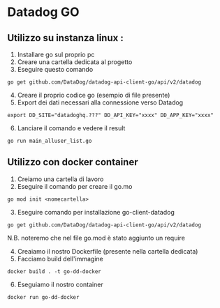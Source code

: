 # Datadog GO

## Utilizzo su instanza linux :

1. Installare go sul proprio pc
2. Creare una cartella dedicata al progetto
3. Eseguire questo comando
```
go get github.com/DataDog/datadog-api-client-go/api/v2/datadog
```

4. Creare il proprio codice go (esempio di file presente)
5. Export dei dati necessari alla connessione verso Datadog
```   
export DD_SITE="datadoghq.???" DD_API_KEY="xxxx" DD_APP_KEY="xxxx"
```

6. Lanciare il comando e vedere il result
```
go run main_alluser_list.go
```

## Utilizzo con docker container
1. Creiamo una cartella di lavoro
2. Eseguire il comando per creare il go.mo
```
go mod init <nomecartella>
```

3. Eseguire comando per installazione go-client-datadog
```
go get github.com/DataDog/datadog-api-client-go/api/v2/datadog
```
N.B. noteremo che nel file go.mod è stato aggiunto un require

4. Creaiamo il nostro Dockerfile (presente nella cartella dedicata)
5. Facciamo build dell'immagine
```
docker build . -t go-dd-docker
```
6. Eseguiamo il nostro container
```
docker run go-dd-docker
```
